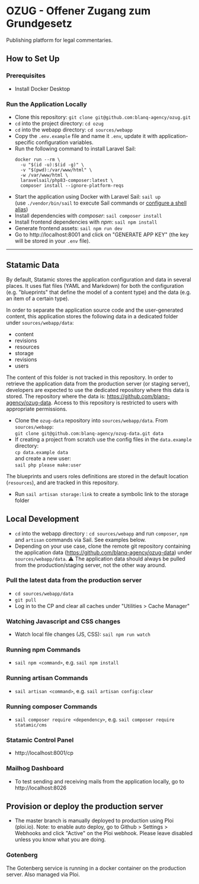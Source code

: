 # OZUG - Offener Zugang zum Grundgesetz
Publishing platform for legal commentaries.

## How to Set Up

### Prerequisites
- Install Docker Desktop

### Run the Application Locally
- Clone this repository: `git clone git@github.com:blanq-agency/ozug.git`
- `cd` into the project directory: `cd ozug`
- `cd` into the webapp directory: `cd sources/webapp`
- Copy the `.env.example` file and name it `.env`, update it with application-specific configuration variables.
- Run the following command to install Laravel Sail: 
  ```
  docker run --rm \
    -u "$(id -u):$(id -g)" \
    -v "$(pwd):/var/www/html" \
    -w /var/www/html \
    laravelsail/php83-composer:latest \
    composer install --ignore-platform-reqs
  ```
- Start the application using Docker with Laravel Sail: `sail up`  
  (use `./vendor/bin/sail` to execute Sail commands or [configure a shell alias](https://laravel.com/docs/10.x/sail#configuring-a-shell-alias))
- Install dependencies with _composer_: `sail composer install`
- Install frontend dependencies with _npm_: `sail npm install`
- Generate frontend assets: `sail npm run dev`
- Go to http://localhost:8001 and click on "GENERATE APP KEY" (the key will be stored in your `.env` file).

---
## Statamic Data
By default, Statamic stores the application configuration and data in several places.
It uses flat files (YAML and Markdown) for both the configuration (e.g. "blueprints" that define the model of a content type) and the data (e.g. an item of a certain type).

In order to separate the application source code and the user-generated content, this application stores the following data in a dedicated folder under `sources/webapp/data`:

- content
- revisions
- resources
- storage
- revisions
- users

The content of this folder is not tracked in this repository.
In order to retrieve the application data from the production server (or staging server), developers are expected to use the dedicated repository where this data is stored.
The repository where the data is: https://github.com/blanq-agency/ozug-data.
Access to this repository is restricted to users with appropriate permissions.

- Clone the `ozug-data` repository into `sources/webapp/data`. From `sources/webapp`:  
  `git clone git@github.com:blanq-agency/ozug-data.git data`
- If creating a project from scratch use the config files in the `data.example` directory:  
  `cp data.example data`  
  and create a new user:  
  `sail php please make:user`

The blueprints and users roles definitions are stored in the default location (`resources`), and are tracked in this repository.

- Run `sail artisan storage:link` to create a symbolic link to the storage folder

## Local Development
- `cd` into the webapp directory : `cd sources/webapp` and run `composer`, `npm` and `artisan` commands via Sail.
  See examples below.
- Depending on your use case, clone the remote git repository containing the application data (https://github.com/blanq-agency/ozug-data) under `sources/webapp/data`.
⚠️ The application data should always be pulled from the production/staging server, not the other way around.

### Pull the latest data from the production server
- `cd sources/webapp/data`
- `git pull`
- Log in to the CP and clear all caches under "Utilities > Cache Manager"

### Watching Javascript and CSS changes
- Watch local file changes (JS, CSS): `sail npm run watch`

### Running npm Commands
- `sail npm <command>`, e.g. `sail npm install`

### Running artisan Commands
- `sail artisan <command>`, e.g. `sail artisan config:clear`

### Running composer Commands
- `sail composer require <dependency>`, e.g. `sail composer require statamic/cms`

### Statamic Control Panel
- http://localhost:8001/cp

### Mailhog Dashboard
- To test sending and receiving mails from the application locally, go to http://localhost:8026

## Provision or deploy the production server
- The master branch is manually deployed to production using Ploi (ploi.io). Note: to enable auto deploy, go to Github > Settings > Webhooks and click "Active" on the Ploi webhook. Please leave disabled unless you know what you are doing.

### Gotenberg
The Gotenberg service is running in a docker container on the production server.
Also managed via Ploi.
